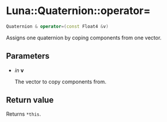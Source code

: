 # Luna::Quaternion::operator=

```c++
Quaternion & operator=(const Float4 &v)
```

Assigns one quaternion by coping components from one vector. 



## Parameters
* *in* **v**

    The vector to copy components from. 

## Return value
Returns `*this`. 

